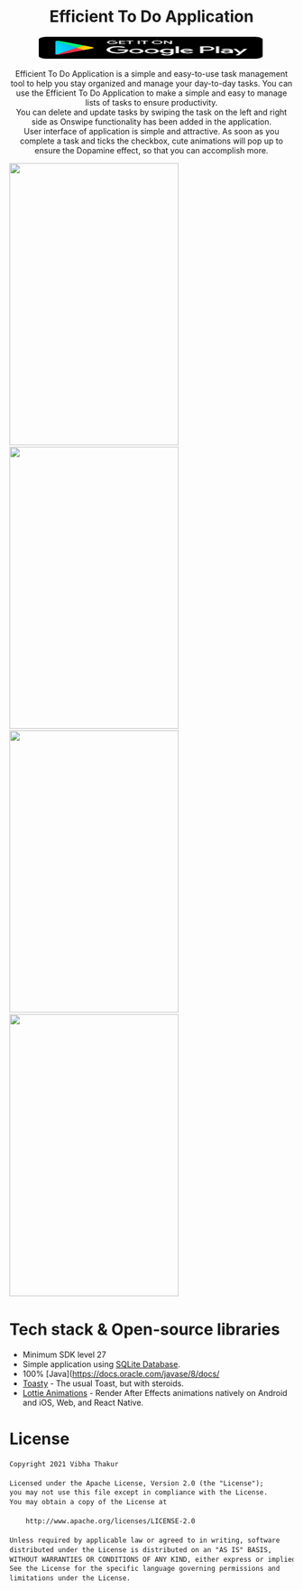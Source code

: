 <h1 align="center">Efficient To Do Application</h1>

<p align="center"> 
<a href="https://play.google.com/store/apps/details?id=com.vibhathakur.doit" target="_blank"> <img src="https://raw.githubusercontent.com/Shalatan/EntertainmentApp/master/gallery/play-store-badge.svg?token=AKRVCBOLTCHDEUKJB2KB2HLAPWV4E" alt="android" width="400" height="40"> </a>
</p>

<p align="center">  
Efficient To Do Application is a simple and easy-to-use task management tool to help you stay organized and manage your day-to-day tasks.
You can use the Efficient To Do Application to make a simple and easy to manage lists of tasks to ensure productivity.
<br>
You can delete and update tasks by swiping the task on the left and right side as Onswipe functionality has been added in the application.
<br>
User interface of application is simple and attractive. As soon as you complete a task and ticks the checkbox, cute animations will pop up to ensure the Dopamine effect, so that you can accomplish more.
</br>
<p float="center">
<img src="https://user-images.githubusercontent.com/72120614/116174945-4668b480-a6c4-11eb-8b2c-035c79ab860e.png" width="300" height="500" />
<img src="https://user-images.githubusercontent.com/72120614/116175215-be36df00-a6c4-11eb-8155-6cfbe3d9349e.png" width="300" height="500" />
<img src="https://user-images.githubusercontent.com/72120614/116175225-c42cc000-a6c4-11eb-9458-6664f5a5d7aa.png" width="300" height="500" />
<img src="https://user-images.githubusercontent.com/72120614/116175236-c858dd80-a6c4-11eb-8ef2-b6327f13a6bb.png" width="300" height="500" />


# Tech stack & Open-source libraries
- Minimum SDK level 27
- Simple application using [SQLite Database](https://developer.android.com/reference/android/database/sqlite/SQLiteDatabase).
- 100% [Java](https://docs.oracle.com/javase/8/docs/
- [Toasty](https://github.com/GrenderG/Toasty) - The usual Toast, but with steroids.
- [Lottie Animations](https://github.com/airbnb/lottie-android) - Render After Effects animations natively on Android and iOS, Web, and React Native.

# License
```xml
Copyright 2021 Vibha Thakur

Licensed under the Apache License, Version 2.0 (the "License");
you may not use this file except in compliance with the License.
You may obtain a copy of the License at

    http://www.apache.org/licenses/LICENSE-2.0

Unless required by applicable law or agreed to in writing, software
distributed under the License is distributed on an "AS IS" BASIS,
WITHOUT WARRANTIES OR CONDITIONS OF ANY KIND, either express or implied.
See the License for the specific language governing permissions and
limitations under the License.
```
